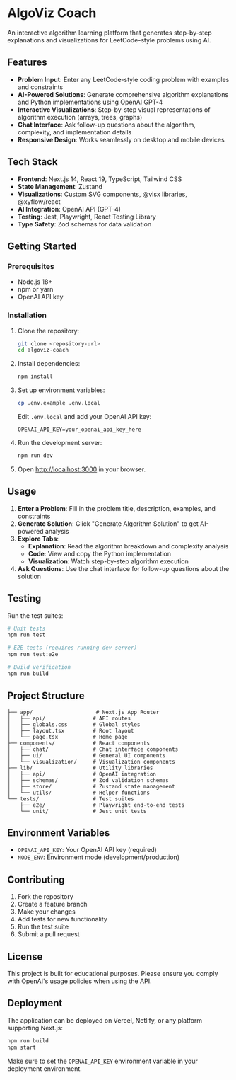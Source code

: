 # AlgoViz Coach

An interactive algorithm learning platform that generates step-by-step explanations and visualizations for LeetCode-style problems using AI.

## Features

- **Problem Input**: Enter any LeetCode-style coding problem with examples and constraints
- **AI-Powered Solutions**: Generate comprehensive algorithm explanations and Python implementations using OpenAI GPT-4
- **Interactive Visualizations**: Step-by-step visual representations of algorithm execution (arrays, trees, graphs)
- **Chat Interface**: Ask follow-up questions about the algorithm, complexity, and implementation details
- **Responsive Design**: Works seamlessly on desktop and mobile devices

## Tech Stack

- **Frontend**: Next.js 14, React 19, TypeScript, Tailwind CSS
- **State Management**: Zustand
- **Visualizations**: Custom SVG components, @visx libraries, @xyflow/react
- **AI Integration**: OpenAI API (GPT-4)
- **Testing**: Jest, Playwright, React Testing Library
- **Type Safety**: Zod schemas for data validation

## Getting Started

### Prerequisites

- Node.js 18+ 
- npm or yarn
- OpenAI API key

### Installation

1. Clone the repository:
   ```bash
   git clone <repository-url>
   cd algoviz-coach
   ```

2. Install dependencies:
   ```bash
   npm install
   ```

3. Set up environment variables:
   ```bash
   cp .env.example .env.local
   ```
   
   Edit `.env.local` and add your OpenAI API key:
   ```
   OPENAI_API_KEY=your_openai_api_key_here
   ```

4. Run the development server:
   ```bash
   npm run dev
   ```

5. Open [http://localhost:3000](http://localhost:3000) in your browser.

## Usage

1. **Enter a Problem**: Fill in the problem title, description, examples, and constraints
2. **Generate Solution**: Click "Generate Algorithm Solution" to get AI-powered analysis
3. **Explore Tabs**: 
   - **Explanation**: Read the algorithm breakdown and complexity analysis
   - **Code**: View and copy the Python implementation
   - **Visualization**: Watch step-by-step algorithm execution
4. **Ask Questions**: Use the chat interface for follow-up questions about the solution

## Testing

Run the test suites:

```bash
# Unit tests
npm run test

# E2E tests (requires running dev server)
npm run test:e2e

# Build verification
npm run build
```

## Project Structure

```
├── app/                    # Next.js App Router
│   ├── api/               # API routes
│   ├── globals.css        # Global styles
│   ├── layout.tsx         # Root layout
│   └── page.tsx           # Home page
├── components/            # React components
│   ├── chat/              # Chat interface components
│   ├── ui/                # General UI components
│   └── visualization/     # Visualization components
├── lib/                   # Utility libraries
│   ├── api/               # OpenAI integration
│   ├── schemas/           # Zod validation schemas
│   ├── store/             # Zustand state management
│   └── utils/             # Helper functions
└── tests/                 # Test suites
    ├── e2e/               # Playwright end-to-end tests
    └── unit/              # Jest unit tests
```

## Environment Variables

- `OPENAI_API_KEY`: Your OpenAI API key (required)
- `NODE_ENV`: Environment mode (development/production)

## Contributing

1. Fork the repository
2. Create a feature branch
3. Make your changes
4. Add tests for new functionality
5. Run the test suite
6. Submit a pull request

## License

This project is built for educational purposes. Please ensure you comply with OpenAI's usage policies when using the API.

## Deployment

The application can be deployed on Vercel, Netlify, or any platform supporting Next.js:

```bash
npm run build
npm start
```

Make sure to set the `OPENAI_API_KEY` environment variable in your deployment environment.
